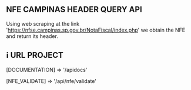## NFE CAMPINAS HEADER QUERY API

Using web scraping at the link 'https://nfse.campinas.sp.gov.br/NotaFiscal/index.php' we obtain the NFE and return its header.

## ℹ️ URL PROJECT

[DOCUMENTATION] => '/apidocs'

[NFE_VALIDATE] => '/api/nfe/validate'